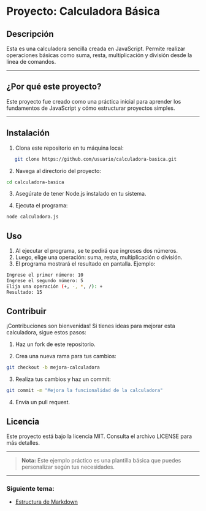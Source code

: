 # Proyecto: Calculadora Básica

## Descripción

Esta es una calculadora sencilla creada en JavaScript. Permite realizar operaciones básicas como suma, resta, multiplicación y división desde la línea de comandos.

---

## ¿Por qué este proyecto?

Este proyecto fue creado como una práctica inicial para aprender los fundamentos de JavaScript y cómo estructurar proyectos simples.

---

## Instalación

1. Clona este repositorio en tu máquina local:

```bash
   git clone https://github.com/usuario/calculadora-basica.git
```

2. Navega al directorio del proyecto:

```bash
cd calculadora-basica
```

3. Asegúrate de tener Node.js instalado en tu sistema.

4. Ejecuta el programa:

```bash
node calculadora.js
```

## Uso

1. Al ejecutar el programa, se te pedirá que ingreses dos números.
2. Luego, elige una operación: suma, resta, multiplicación o división.
3. El programa mostrará el resultado en pantalla.
   Ejemplo:

```bash
Ingrese el primer número: 10
Ingrese el segundo número: 5
Elija una operación (+, -, *, /): +
Resultado: 15
```

## Contribuir

¡Contribuciones son bienvenidas! Si tienes ideas para mejorar esta calculadora, sigue estos pasos:

1. Haz un fork de este repositorio.

2. Crea una nueva rama para tus cambios:

```bash
git checkout -b mejora-calculadora
```

3. Realiza tus cambios y haz un commit:

```bash
git commit -m "Mejora la funcionalidad de la calculadora"
```

4. Envía un pull request.

## Licencia

Este proyecto está bajo la licencia MIT. Consulta el archivo LICENSE para más detalles.

---

> **Nota:** Este ejemplo práctico es una plantilla básica que puedes personalizar según tus necesidades.

---

### Siguiente tema:

- [Estructura de Markdown](../2-Estructura-Markdown/1.Markdown.md)
